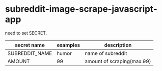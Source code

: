 # subreddit-image-scrape-javascript-app


need to set SECRET.

|secret name|examples|description|
|---|---|---|
|SUBREDDIT_NAME|humor|name of subreddit|
|AMOUNT|99|amount of scraping(max:99)|


